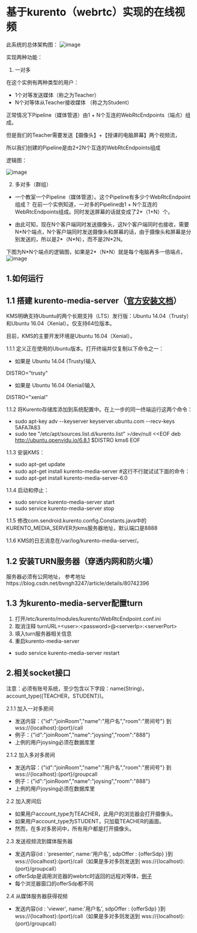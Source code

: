 基于kurento（webrtc）实现的在线视频
=====================

此系统的总体架构图：
![image](https://github.com/Joysing/kurento-one2many/blob/master/src/main/resources/static/img/kurento-media-server.png?raw=true)

实现两种功能：
1. 一对多

在这个实例有两种类型的用户：
+ 1个对等发送媒体（称之为Teacher）
+ N个对等体从Teacher接收媒体 （称之为Student）

正常情况下Pipeline（媒体管道）由1 + N个互连的WebRtcEndpoints（端点）组成。

但是我们的Teacher需要发送【摄像头】+【授课的电脑屏幕】两个视频流，

所以我们创建的Pipeline是由2+2N个互连的WebRtcEndpoints组成

逻辑图：

![image](https://github.com/Joysing/kurento-one2many/blob/master/src/main/resources/static/img/one2many.png?raw=true)

2. 多对多（群组）
+ 一个教室一个Pipeline（媒体管道）。这个Pipeline有多少个WebRtcEndpoint组成？
在前一个实例知道，一对多的Pipeline由1 + N个互连的WebRtcEndpoints组成。同时发送屏幕的话就变成了2*（1+N）个。

+ 由此可知，现在N个客户端同时发送摄像头，这N个客户端同时也接收，需要N\*N个端点，N个客户端同时发送摄像头和屏幕的话，由于摄像头和屏幕是分别发送的，所以是2*（N\*N），而不是2N*2N。

下图为N\*N个端点的逻辑图，如果是2*（N\*N）就是每个电脑再多一倍端点，
![image](https://github.com/Joysing/kurento-one2many/blob/master/src/main/resources/static/img/group.png?raw=true)


1.如何运行
---------------------

1.1 搭建 kurento-media-server（[官方安装文档](https://doc-kurento.readthedocs.io/en/stable/user/installation.html#local-installation)）
---------------------

KMS明确支持Ubuntu的两个长期支持（LTS）发行版：Ubuntu 14.04（Trusty）和Ubuntu 16.04（Xenial）。仅支持64位版本。

目前，KMS的主要开发环境是Ubuntu 16.04（Xenial）。

1.1.1 定义正在使用的Ubuntu版本。打开终端并仅复制以下命令之一：
+ 如果是 Ubuntu 14.04 (Trusty)输入

DISTRO="trusty"
+ 如果是 Ubuntu 16.04 (Xenial)输入

DISTRO="xenial"

1.1.2 将Kurento存储库添加到系统配置中。在上一步的同一终端运行这两个命令：

+ sudo apt-key adv --keyserver keyserver.ubuntu.com --recv-keys 5AFA7A83
+ sudo tee "/etc/apt/sources.list.d/kurento.list" >/dev/null <<EOF
deb http://ubuntu.openvidu.io/6.8.1 $DISTRO kms6
EOF

1.1.3 安装KMS：

+ sudo apt-get update
+ sudo apt-get install kurento-media-server #这行不行就试试下面的命令：
+ sudo apt-get install kurento-media-server-6.0

1.1.4 启动和停止：

+ sudo service kurento-media-server start
+ sudo service kurento-media-server stop

1.1.5 修改com.sendroid.kurento.config.Constants.java中的KURENTO_MEDIA_SERVER为kms服务器地址，默认端口是8888

1.1.6 KMS的日志消息在/var/log/kurento-media-server/。

1.2 安装TURN服务器（穿透内网和防火墙）
---------------
服务器必须有公网地址，
参考地址https://blog.csdn.net/bvngh3247/article/details/80742396

1.3 为kurento-media-server配置turn
---------------
1. 打开/etc/kurento/modules/kurento/WebRtcEndpoint.conf.ini
2. 取消注释 turnURL=\<user>:\<password>@\<serverIp>:\<serverPort>
3. 填入turn服务器相关信息
4. 重启kurento-media-server
+ sudo service kurento-media-server restart

2.相关socket接口
---------------
注意：必须有账号系统，至少包含以下字段：name(String)，account_type({TEACHER，STUDENT})。

2.1.1 加入一对多房间
+ 发送内容：{"id":"joinRoom","name":"用户名","room":"房间号"} 到 wss://{localhost}:{port}/call
+ 例子：{"id":"joinRoom","name":"joysing","room":"888"}
+ 上例的用户joysing必须在数据库里

2.1.2 加入多对多房间
+ 发送内容：{"id":"joinRoom","name":"用户名","room":"房间号"} 到 wss://{localhost}:{port}/groupcall
+ 例子：{"id":"joinRoom","name":"joysing","room":"888"}
+ 上例的用户joysing必须在数据库里

2.2 加入房间后
+ 如果用户account_type为TEACHER，此用户的浏览器会打开摄像头。
+ 如果用户account_type为STUDENT，只加载TEACHER的画面。
+ 然而，在多对多房间中，所有用户都是打开摄像头。

2.3 发送视频流到媒体服务器
+ 发送内容{id : 'presenter',
            name:'用户名',
            sdpOffer : {offerSdp}
            }到 wss://{localhost}:{port}/call（如果是多对多则发送到 wss://{localhost}:{port}/groupcall）
+ offerSdp是调用浏览器的webrtc时返回的远程对等体，[例子](https://github.com/Joysing/kurento-one2many/blob/28d0e9ffd734088e8bdb90bde003a29e4ce42d38/src/main/resources/static/js/index.js#L216)
+ 每个浏览器窗口的offerSdp都不同

2.4 从媒体服务器获得视频
+ 发送内容{id : 'viewer',
            name:'用户名',
            sdpOffer : {offerSdp}
            }到 wss://{localhost}:{port}/call（如果是多对多则发送到 wss://{localhost}:{port}/groupcall）
